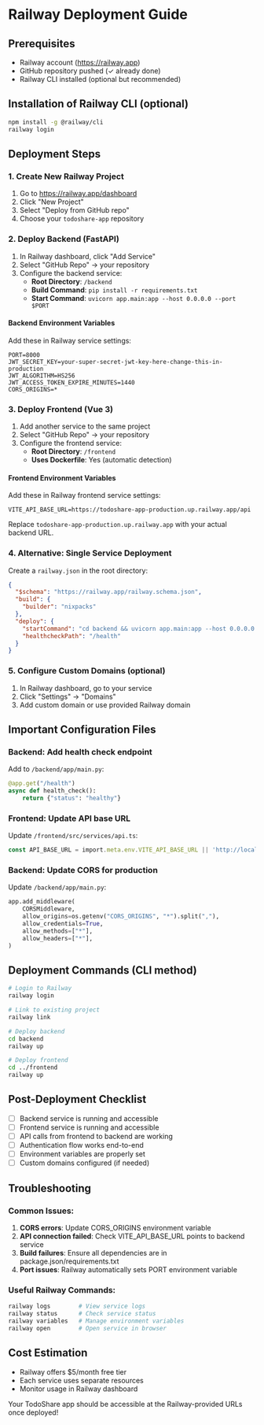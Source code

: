 # Railway Deployment Guide

## Prerequisites
- Railway account (https://railway.app)
- GitHub repository pushed (✓ already done)
- Railway CLI installed (optional but recommended)

## Installation of Railway CLI (optional)
```bash
npm install -g @railway/cli
railway login
```

## Deployment Steps

### 1. Create New Railway Project
1. Go to https://railway.app/dashboard
2. Click "New Project"
3. Select "Deploy from GitHub repo"
4. Choose your `todoshare-app` repository

### 2. Deploy Backend (FastAPI)
1. In Railway dashboard, click "Add Service"
2. Select "GitHub Repo" → your repository
3. Configure the backend service:
   - **Root Directory**: `/backend`
   - **Build Command**: `pip install -r requirements.txt`
   - **Start Command**: `uvicorn app.main:app --host 0.0.0.0 --port $PORT`

#### Backend Environment Variables
Add these in Railway service settings:
```
PORT=8000
JWT_SECRET_KEY=your-super-secret-jwt-key-here-change-this-in-production
JWT_ALGORITHM=HS256
JWT_ACCESS_TOKEN_EXPIRE_MINUTES=1440
CORS_ORIGINS=*
```

### 3. Deploy Frontend (Vue 3)
1. Add another service to the same project
2. Select "GitHub Repo" → your repository  
3. Configure the frontend service:
   - **Root Directory**: `/frontend`
   - **Uses Dockerfile**: Yes (automatic detection)

#### Frontend Environment Variables
Add these in Railway frontend service settings:
```
VITE_API_BASE_URL=https://todoshare-app-production.up.railway.app/api
```
Replace `todoshare-app-production.up.railway.app` with your actual backend URL.

### 4. Alternative: Single Service Deployment

Create a `railway.json` in the root directory:
```json
{
  "$schema": "https://railway.app/railway.schema.json",
  "build": {
    "builder": "nixpacks"
  },
  "deploy": {
    "startCommand": "cd backend && uvicorn app.main:app --host 0.0.0.0 --port $PORT",
    "healthcheckPath": "/health"
  }
}
```

### 5. Configure Custom Domains (optional)
1. In Railway dashboard, go to your service
2. Click "Settings" → "Domains"
3. Add custom domain or use provided Railway domain

## Important Configuration Files

### Backend: Add health check endpoint
Add to `/backend/app/main.py`:
```python
@app.get("/health")
async def health_check():
    return {"status": "healthy"}
```

### Frontend: Update API base URL
Update `/frontend/src/services/api.ts`:
```typescript
const API_BASE_URL = import.meta.env.VITE_API_BASE_URL || 'http://localhost:8000'
```

### Backend: Update CORS for production
Update `/backend/app/main.py`:
```python
app.add_middleware(
    CORSMiddleware,
    allow_origins=os.getenv("CORS_ORIGINS", "*").split(","),
    allow_credentials=True,
    allow_methods=["*"],
    allow_headers=["*"],
)
```

## Deployment Commands (CLI method)
```bash
# Login to Railway
railway login

# Link to existing project
railway link

# Deploy backend
cd backend
railway up

# Deploy frontend  
cd ../frontend
railway up
```

## Post-Deployment Checklist
- [ ] Backend service is running and accessible
- [ ] Frontend service is running and accessible  
- [ ] API calls from frontend to backend are working
- [ ] Authentication flow works end-to-end
- [ ] Environment variables are properly set
- [ ] Custom domains configured (if needed)

## Troubleshooting

### Common Issues:
1. **CORS errors**: Update CORS_ORIGINS environment variable
2. **API connection failed**: Check VITE_API_BASE_URL points to backend service
3. **Build failures**: Ensure all dependencies are in package.json/requirements.txt
4. **Port issues**: Railway automatically sets PORT environment variable

### Useful Railway Commands:
```bash
railway logs        # View service logs
railway status      # Check service status
railway variables   # Manage environment variables
railway open        # Open service in browser
```

## Cost Estimation
- Railway offers $5/month free tier
- Each service uses separate resources
- Monitor usage in Railway dashboard

Your TodoShare app should be accessible at the Railway-provided URLs once deployed!